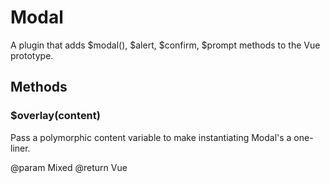 # Modal

A plugin that adds $modal(), $alert, $confirm, $prompt methods to the Vue prototype.

## Methods

### $overlay(content)

Pass a polymorphic content variable to make instantiating Modal's a one-liner.

@param  Mixed
@return Vue
